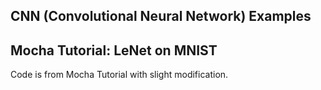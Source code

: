 ## CNN (Convolutional Neural Network) Examples

## Mocha Tutorial: LeNet on MNIST

Code is from Mocha Tutorial with slight modification.
